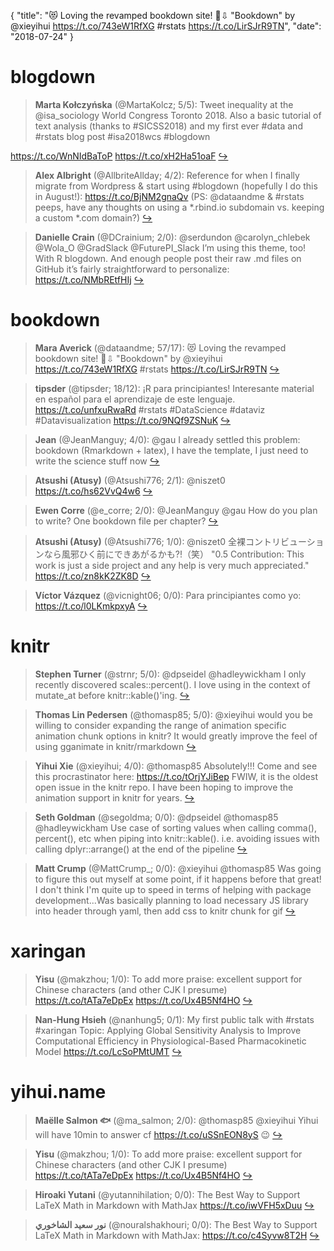 {
  "title": "😻 Loving the revamped bookdown site! 📕⇩ \"Bookdown\" by @xieyihui https://t.co/743eW1RfXG #rstats https://t.co/LirSJrR9TN",
  "date": "2018-07-24"
}

# blogdown

> **Marta Kołczyńska** (@MartaKolcz; 5/5): Tweet inequality at the @isa_sociology World Congress Toronto 2018. Also a basic tutorial of text analysis (thanks to #SICSS2018) and my first ever 
#data and #rstats blog post #isa2018wcs #blogdown
>
https://t.co/WnNIdBaToP https://t.co/xH2Ha51oaF  [&#8618;](https://twitter.com/xieyihui/status/1021499295021887488)

<!-- -->


> **Alex Albright** (@AllbriteAllday; 4/2): Reference for when I finally migrate from Wordpress &amp; start using #blogdown (hopefully I do this in August!): https://t.co/BjNM2gnaQv (PS: @dataandme &amp; #rstats peeps, have any thoughts on using a *.rbind.io subdomain vs. keeping a custom *.com domain?)  [&#8618;](https://twitter.com/xieyihui/status/1021517697237098497)

<!-- -->


> **Danielle Crain** (@DCrainium; 2/0): @serdundon @carolyn_chlebek @Wola_O @GradSlack @FuturePI_Slack I’m using this theme, too! With R blogdown. And enough people post their raw .md files on GitHub it’s fairly straightforward to personalize: https://t.co/NMbREtfHIj  [&#8618;](https://twitter.com/xieyihui/status/1021514278216638464)

<!-- -->


# bookdown

> **Mara Averick** (@dataandme; 57/17): 😻 Loving the revamped bookdown site!
📕⇩ "Bookdown" by @xieyihui 
https://t.co/743eW1RfXG #rstats https://t.co/LirSJrR9TN  [&#8618;](https://twitter.com/xieyihui/status/1021374144057872384)

<!-- -->


> **tipsder** (@tipsder; 18/12): ¡R para principiantes! Interesante material en español para el aprendizaje de este lenguaje.
https://t.co/unfxuRwaRd
#rstats 
#DataScience 
#dataviz 
#Datavisualization https://t.co/9NQf9ZSNuK  [&#8618;](https://twitter.com/xieyihui/status/1021395820833398789)

<!-- -->


> **Jean** (@JeanManguy; 4/0): @gau I already settled this problem: bookdown (Rmarkdown + latex), I have the template, I just need to write the science stuff now  [&#8618;](https://twitter.com/xieyihui/status/1021468140956512256)

<!-- -->


> **Atsushi (Atusy)** (@Atsushi776; 2/1): @niszet0 https://t.co/hs62VvQ4w6  [&#8618;](https://twitter.com/xieyihui/status/1021225191320489989)

<!-- -->


> **Ewen Corre** (@e_corre; 2/0): @JeanManguy @gau How do you plan to write? One bookdown file per chapter?  [&#8618;](https://twitter.com/xieyihui/status/1021468946527137792)

<!-- -->


> **Atsushi (Atusy)** (@Atsushi776; 1/0): @niszet0 全裸コントリビューションなら風邪ひく前にできあがるかも?!（笑） "0.5 Contribution: This work is just a side project and any help is very much appreciated." https://t.co/zn8kK2ZK8D  [&#8618;](https://twitter.com/xieyihui/status/1021232024357679105)

<!-- -->


> **Víctor Vázquez** (@vicnight06; 0/0): Para principiantes como yo:
https://t.co/l0LKmkpxyA  [&#8618;](https://twitter.com/xieyihui/status/1021471166999846912)

<!-- -->


# knitr

> **Stephen Turner** (@strnr; 5/0): @dpseidel @hadleywickham I only recently discovered scales::percent(). I love using in the context of mutate_at before knitr::kable()'ing.  [&#8618;](https://twitter.com/xieyihui/status/1021464344712892416)

<!-- -->


> **Thomas Lin Pedersen** (@thomasp85; 5/0): @xieyihui would you be willing to consider expanding the range of animation specific animation chunk options in knitr? It would greatly improve the feel of using gganimate in knitr/rmarkdown  [&#8618;](https://twitter.com/xieyihui/status/1021456429855780865)

<!-- -->


> **Yihui Xie** (@xieyihui; 4/0): @thomasp85 Absolutely!!! Come and see this procrastinator here: https://t.co/tOrjYJiBep FWIW, it is the oldest open issue in the knitr repo. I have been hoping to improve the animation support in knitr for years.  [&#8618;](https://twitter.com/xieyihui/status/1021461403306266624)

<!-- -->


> **Seth Goldman** (@segoldma; 0/0): @dpseidel @thomasp85 @hadleywickham Use case of sorting values when calling comma(), percent(), etc when piping into knitr::kable(). i.e. avoiding issues with calling dplyr::arrange() at the end of the pipeline  [&#8618;](https://twitter.com/xieyihui/status/1021541469566525445)

<!-- -->


> **Matt Crump** (@MattCrump_; 0/0): @xieyihui @thomasp85 Was going to figure this out myself at some point, if it happens before that great! I don't think I'm quite up to speed in terms of helping with package development...Was basically planning to load necessary JS library into header through yaml, then add css to knitr chunk for gif  [&#8618;](https://twitter.com/xieyihui/status/1021463448650231813)

<!-- -->


# xaringan

> **Yisu** (@makzhou; 1/0): To add more praise: excellent support for Chinese characters (and other CJK I presume) https://t.co/tATa7eDpEx https://t.co/Ux4B5Nf4HO  [&#8618;](https://twitter.com/xieyihui/status/1020625934896918529)

<!-- -->


> **Nan-Hung Hsieh** (@nanhung5; 0/1): My first public talk with #rstats #xaringan
Topic: Applying Global Sensitivity Analysis to Improve Computational Efficiency in Physiological-Based Pharmacokinetic Model
https://t.co/LcSoPMtUMT  [&#8618;](https://twitter.com/xieyihui/status/1021466779011383296)

<!-- -->


# yihui.name

> **Maëlle Salmon 🐟** (@ma_salmon; 2/0): @thomasp85 @xieyihui Yihui will have 10min to answer cf https://t.co/uSSnEON8yS 😉  [&#8618;](https://twitter.com/xieyihui/status/1021462146771800064)

<!-- -->


> **Yisu** (@makzhou; 1/0): To add more praise: excellent support for Chinese characters (and other CJK I presume) https://t.co/tATa7eDpEx https://t.co/Ux4B5Nf4HO  [&#8618;](https://twitter.com/xieyihui/status/1020625934896918529)

<!-- -->


> **Hiroaki Yutani** (@yutannihilation; 0/0): The Best Way to Support LaTeX Math in Markdown with MathJax https://t.co/iwVFH5xDuu  [&#8618;](https://twitter.com/xieyihui/status/1021537423992348673)

<!-- -->


> **نور سعيد الشاخوري** (@nouralshakhouri; 0/0): The Best Way to Support LaTeX Math in Markdown with MathJax: https://t.co/c4Syvw8T2H  [&#8618;](https://twitter.com/xieyihui/status/1021289826858033152)

<!-- -->


